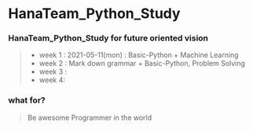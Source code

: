 # HanaTeam_Python_Study

### HanaTeam_Python_Study for future oriented vision

> - week 1 : 2021-05-11(mon) : Basic-Python + Machine Learning 
> - week 2 : Mark down grammar + Basic-Python, Problem Solving
> - week 3 : 
> - week 4: 



### what for?

> Be awesome Programmer in the world
